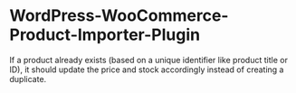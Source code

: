 # WordPress-WooCommerce-Product-Importer-Plugin
If a product already exists (based on a unique identifier like product title or ID), it should update the price and stock accordingly instead of creating a duplicate.
